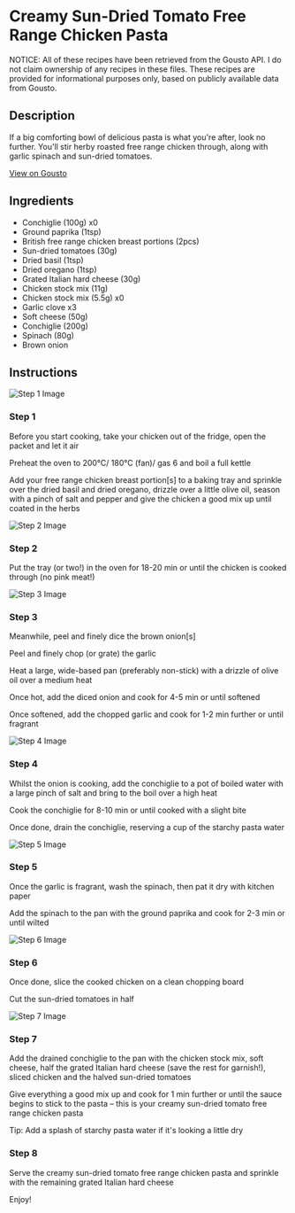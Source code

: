 # Creamy Sun-Dried Tomato Free Range Chicken Pasta

NOTICE: All of these recipes have been retrieved from the Gousto API. I do not claim ownership of any recipes in these files. These recipes are provided for informational purposes only, based on publicly available data from Gousto.

## Description

If a big comforting bowl of delicious pasta is what you're after, look no further. You'll stir herby roasted free range chicken through, along with garlic spinach and sun-dried tomatoes. 

[View on Gousto](https://www.gousto.co.uk/recipes/cookbook/creamy-sun-dried-tomato-free-range-chicken-pasta)

## Ingredients

- Conchiglie (100g) x0
- Ground paprika (1tsp)
- British free range chicken breast portions (2pcs)
- Sun-dried tomatoes (30g)
- Dried basil (1tsp)
- Dried oregano (1tsp)
- Grated Italian hard cheese (30g)
- Chicken stock mix (11g)
- Chicken stock mix (5.5g) x0
- Garlic clove x3
- Soft cheese (50g)
- Conchiglie (200g)
- Spinach (80g)
- Brown onion

## Instructions

![Step 1 Image](https://production-media.gousto.co.uk/cms/recipe-step-image/step-1-1627995164335-x200.jpg)

### Step 1

Before you start cooking, take your chicken out of the fridge, open the packet and let it air

Preheat the oven to 200°C/ 180°C (fan)/ gas 6 and boil a full kettle

Add your free range chicken breast portion[s] to a baking tray and sprinkle over the dried basil and dried oregano, drizzle over a little olive oil, season with a pinch of salt and pepper and give the chicken a good mix up until coated in the herbs

![Step 2 Image](https://production-media.gousto.co.uk/cms/recipe-step-image/step-2-1627995172301-x200.jpg)

### Step 2

Put the tray (or two!) in the oven for 18-20 min or until the chicken is cooked through (no pink meat!)

![Step 3 Image](https://production-media.gousto.co.uk/cms/recipe-step-image/step-3-1627995182315-x200.jpg)

### Step 3

Meanwhile, peel and finely dice the brown onion[s]

Peel and finely chop (or grate) the garlic

Heat a large, wide-based pan (preferably non-stick) with a drizzle of olive oil over a medium heat

Once hot, add the diced onion and cook for 4-5 min or until softened

Once softened, add the chopped garlic and cook for 1-2 min further or until fragrant

![Step 4 Image](https://production-media.gousto.co.uk/cms/recipe-step-image/Step-4-1627995184472-x200.jpg)

### Step 4

Whilst the onion is cooking, add the conchiglie to a pot of boiled water with a large pinch of salt and bring to the boil over a high heat

Cook the conchiglie for 8-10 min or until cooked with a slight bite

Once done, drain the conchiglie, reserving a cup of the starchy pasta water

![Step 5 Image](https://production-media.gousto.co.uk/cms/recipe-step-image/step-5-1627995198992-x200.jpg)

### Step 5

Once the garlic is fragrant, wash the spinach, then pat it dry with kitchen paper

Add the spinach to the pan with the ground paprika and cook for 2-3 min or until wilted

![Step 6 Image](https://production-media.gousto.co.uk/cms/recipe-step-image/step-6-1627995198996-x200.jpg)

### Step 6

Once done, slice the cooked chicken on a clean chopping board

Cut the sun-dried tomatoes in half

![Step 7 Image](https://production-media.gousto.co.uk/cms/recipe-step-image/step-7-1627995206815-x200.jpg)

### Step 7

Add the drained conchiglie to the pan with the chicken stock mix, soft cheese, half the grated Italian hard cheese (save the rest for garnish!), sliced chicken and the halved sun-dried tomatoes

Give everything a good mix up and cook for 1 min further or until the sauce begins to stick to the pasta – this is your creamy sun-dried tomato free range chicken pasta

Tip: Add a splash of starchy pasta water if it's looking a little dry

### Step 8

Serve the creamy sun-dried tomato free range chicken pasta and sprinkle with the remaining grated Italian hard cheese

Enjoy!

